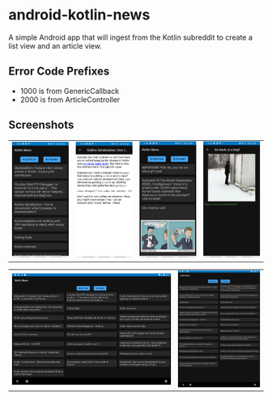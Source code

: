 # android-kotlin-news
A simple Android app that will ingest from the Kotlin subreddit to create a list view and an article view.

## Error Code Prefixes
 - 1000 is from GenericCallback
 - 2000 is from ArticleController

## Screenshots
<table style="width:100%">
	<tr>
		<td width="25%"><img src="https://raw.githubusercontent.com/wesley-crick/android-kotlin-news/main/Screenshots/device-2020-10-01-155246.png" width="100%"></td>
		<td width="25%"><img src="https://raw.githubusercontent.com/wesley-crick/android-kotlin-news/main/Screenshots/device-2020-10-01-155343.png" width="100%"></td>
		<td width="25%"><img src="https://raw.githubusercontent.com/wesley-crick/android-kotlin-news/main/Screenshots/device-2020-10-01-155411.png" width="100%"></td>
		<td width="25%"><img src="https://raw.githubusercontent.com/wesley-crick/android-kotlin-news/main/Screenshots/device-2020-10-01-155447.png" width="100%"></td>
	</tr>
</table>
<table>
	<tr>
		<td width="65%"><img src="https://raw.githubusercontent.com/wesley-crick/android-kotlin-news/main/Screenshots/device-2020-10-01-155715.png" width="100%"></td>
		<td width="35%"><img src="https://raw.githubusercontent.com/wesley-crick/android-kotlin-news/main/Screenshots/device-2020-10-01-155737.png" width="100%"></td>
	</tr>
</table>
